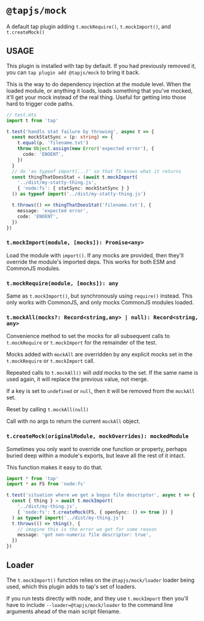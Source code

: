 # `@tapjs/mock`

A default tap plugin adding `t.mockRequire()`, `t.mockImport()`,
and `t.createMock()`

## USAGE

This plugin is installed with tap by default. If you had
previously removed it, you can `tap plugin add @tapjs/mock` to
bring it back.

This is the way to do dependency injection at the module level.
When the loaded module, or anything it loads, loads something
that you've mocked, it'll get your mock instead of the real
thing. Useful for getting into those hard to trigger code paths.

```ts
// test.mts
import t from 'tap'

t.test('handls stat failure by throwing', async t => {
  const mockStatSync = (p: string) => {
    t.equal(p, 'filename.txt')
    throw Object.assign(new Error('expected error'), {
      code: 'ENOENT',
    })
  }
  // do 'as typeof import(...)' so that TS knows what it returns
  const thingThatDoesStat = (await t.mockImport(
    '../dist/my-statty-thing.js',
    { 'node:fs': { statSync: mockStatSync } }
  )) as typeof import('../dist/my-statty-thing.js')

  t.throws(() => thingThatDoesStat('filename.txt'), {
    message: 'expected error',
    code: 'ENOENT',
  })
})
```

### `t.mockImport(module, [mocks]): Promise<any>`

Load the module with `import()`. If any mocks are provided, then
they'll override the module's imported deps. This works for both
ESM and CommonJS modules.

### `t.mockRequire(module, [mocks]): any`

Same as `t.mockImport()`, but synchronously using `require()`
instead. This only works with CommonJS, and only mocks CommonJS
modules loaded.

### `t.mockAll(mocks?: Record<string,any> | null): Record<string, any>`

Convenience method to set the mocks for all subsequent calls to
`t.mockRequire` or `t.mockImport` for the remainder of the test.

Mocks added with `mockAll` are overridden by any explicit mocks
set in the `t.mockRequire` or `t.mockImport` call.

Repeated calls to `t.mockAll()` will _add_ mocks to the set. If the same
name is used again, it will replace the previous value, not merge.

If a key is set to `undefined` or `null`, then it will be removed from
the `mockAll` set.

Reset by calling `t.mockAll(null)`

Call with no args to return the current `mockAll` object.

### `t.createMock(originalModule, mockOverrides): mockedModule`

Sometimes you only want to override one function or property,
perhaps buried deep within a module's exports, but leave all the
rest of it intact.

This function makes it easy to do that.

```ts
import * from 'tap'
import * as FS from 'node:fs'

t.test('situation where we get a bogus file descriptor', async t => {
  const { thing } = await t.mockImport(
    '../dist/my-thing.js',
    { 'node:fs': t.createMock(FS, { openSync: () => true }) }
  ) as typeof import('../dist/my-thing.js')
  t.throws(() => thing(), {
    // imagine this is the error we get for some reason
    message: 'got non-numeric file descriptor: true',
  })
})
```

## Loader

The `t.mockImport()` function relies on the `@tapjs/mock/loader`
loader being used, which this plugin adds to tap's set of
loaders.

If you run tests directly with node, and they use `t.mockImport`
then you'll have to include `--loader=@tapjs/mock/loader` to the
command line arguments ahead of the main script filename.
